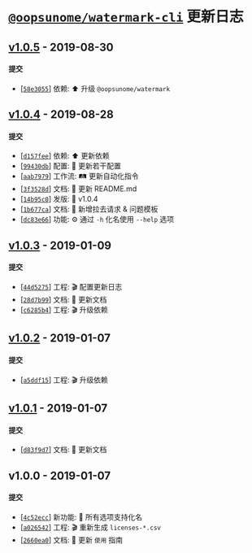 # [`@oopsunome/watermark-cli`](https://github.com/iTonyYo/watermark-cli) 更新日志

## [v1.0.5](https://github.com/iTonyYo/watermark-cli/compare/v1.0.4...v1.0.5) - 2019-08-30

#### 提交

- [[`58e3055`](https://github.com/iTonyYo/watermark-cli/commit/58e3055e0352b7de3ca06a3c5de0f2b311737996)] 依赖: :arrow_up: 升级 `@oopsunome/watermark`
## [v1.0.4](https://github.com/iTonyYo/watermark-cli/compare/v1.0.3...v1.0.4) - 2019-08-28

#### 提交

- [[`d157fee`](https://github.com/iTonyYo/watermark-cli/commit/d157feefefa6c562f965e0ccf1cae734f4b56f98)] 依赖: :arrow_up: 更新依赖
- [[`99430db`](https://github.com/iTonyYo/watermark-cli/commit/99430dbd325edfaf4b0c10da3d484cb26b1fb543)] 配置: :wrench: 更新若干配置
- [[`aab7979`](https://github.com/iTonyYo/watermark-cli/commit/aab79793ad9ed8c84c1423fc8a61a0d6333daa6d)] 工作流: :railway_track: 更新自动化指令
- [[`3f3528d`](https://github.com/iTonyYo/watermark-cli/commit/3f3528dece5c20453905467f52f66093af231e32)] 文档: :memo: 更新 README.md
- [[`14b95c0`](https://github.com/iTonyYo/watermark-cli/commit/14b95c01687e2cf1841db688d83cf0de6f67eab1)] 发版: :bookmark: v1.0.4
- [[`1b677ca`](https://github.com/iTonyYo/watermark-cli/commit/1b677ca08e7f8a48aba40e22b22b350f8dd26748)] 文档: :memo: 新增拉去请求 & 问题模板
- [[`dc83e66`](https://github.com/iTonyYo/watermark-cli/commit/dc83e66d3ac75eba8147553dc3734f8ee805a5b5)] 功能: :gear: 通过 `-h` 化名使用 `--help` 选项
## [v1.0.3](https://github.com/iTonyYo/watermark-cli/compare/v1.0.2...v1.0.3) - 2019-01-09

#### 提交

- [[`44d5275`](https://github.com/iTonyYo/watermark-cli/commit/44d527524dc34c9e542ba131e002b31f4c1fa705)] 工程: :clapper: 配置更新日志
- [[`28d7b99`](https://github.com/iTonyYo/watermark-cli/commit/28d7b99f8fc99b31a937e3cd56d233e0a5cede75)] 文档: :memo: 更新文档
- [[`c6285b4`](https://github.com/iTonyYo/watermark-cli/commit/c6285b426a162ccd423e66c6546e38a3a970f55b)] 工程: :clapper: 升级依赖
## [v1.0.2](https://github.com/iTonyYo/watermark-cli/compare/v1.0.1...v1.0.2) - 2019-01-07

#### 提交

- [[`a5ddf15`](https://github.com/iTonyYo/watermark-cli/commit/a5ddf15473f3336f08ae1f22fcace235cd8c7758)] 工程: :clapper: 升级依赖
## [v1.0.1](https://github.com/iTonyYo/watermark-cli/compare/v1.0.0...v1.0.1) - 2019-01-07

#### 提交

- [[`d83f9d7`](https://github.com/iTonyYo/watermark-cli/commit/d83f9d7f4c6b8615fca8437ee0a174a6fcd1c97f)] 文档: :memo: 更新文档
## v1.0.0 - 2019-01-07

#### 提交

- [[`4c52ecc`](https://github.com/iTonyYo/watermark-cli/commit/4c52ecc5ddad286ceff414a71c256c62a34ac7d4)] 新功能: :tada: 所有选项支持化名
- [[`a026542`](https://github.com/iTonyYo/watermark-cli/commit/a026542013985a21640f5579489869992b07b65b)] 工程: :clapper: 重新生成 `licenses-*.csv`
- [[`2660ea0`](https://github.com/iTonyYo/watermark-cli/commit/2660ea05ba50f274b7c1cb5c7554edd46f5bb10b)] 文档: :memo: 更新 `使用` 指南
